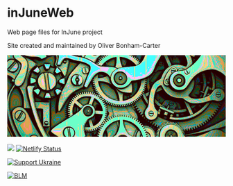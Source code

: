 # inJuneWeb
Web page files for InJune project

Site created and maintained by Oliver Bonham-Carter


<img src="static/images/juniorseminar/cogs.png" alt="drawing"/>

![](../../workflows/build/badge.svg) [![Netlify Status](https://api.netlify.com/api/v1/badges/cafd0abd-2af5-4f8f-ac0e-dd694eace724/deploy-status)](https://app.netlify.com/sites/oliverbonhamcarter/deploys)

[![Support Ukraine](https://img.shields.io/badge/SupportUkraine-blue)](https://supportukrainenow.org/)

[![BLM](https://img.shields.io/badge/BlackLivesMatter-yellow)](https://blacklivesmatter.com/)

